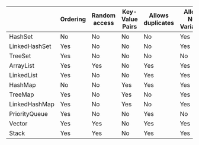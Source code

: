 | | Ordering | Random access | Key-Value Pairs | Allows duplicates | Allows Null Variables | Thread Safe | Blocking Operations |
|-|-|-|-|-|-|-|-|
|HashSet|No|No|No|No|Yes|No|No|
|LinkedHashSet|Yes|No|No|No|Yes|No|No|
|TreeSet|Yes|No|No|No|No|No|No|
|ArrayList|Yes|Yes|No|Yes|Yes|No|No|
|LinkedList|Yes|No|No|Yes|Yes|No|No|
|HashMap|No|No|Yes|Yes|Yes|No|No|
|TreeMap|Yes|No|Yes|No|Yes|No|No|
|LinkedHashMap|Yes|No|Yes|No|Yes|No|No|
|PriorityQueue|Yes|No|No|Yes|No|No|No|
|Vector|Yes|Yes|No|Yes|Yes|Yes|Yes|
|Stack|Yes|Yes|No|Yes|Yes|Yes|Yes|
